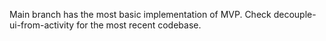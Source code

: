 Main branch has the most basic implementation of MVP. 
Check decouple-ui-from-activity for the most recent codebase.
